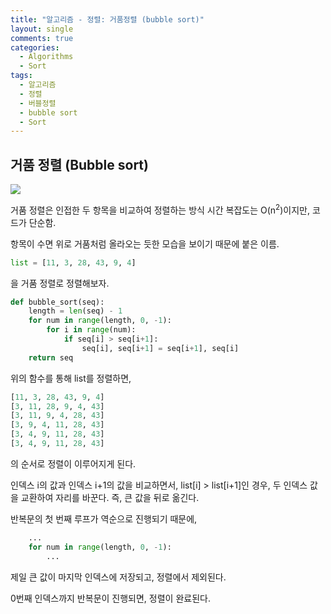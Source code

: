 ```yaml
---  
title: "알고리즘 - 정렬: 거품정렬 (bubble sort)"  
layout: single  
comments: true  
categories:
  - Algorithms
  - Sort
tags:
  - 알고리즘
  - 정렬
  - 버블정렬
  - bubble sort
  - Sort
---  
```


## **거품 정렬 (Bubble sort)**

![](https://upload.wikimedia.org/wikipedia/commons/3/37/Bubble_sort_animation.gif)

거품 정렬은 인접한 두 항목을 비교하여 정렬하는 방식
시간 복잡도는 O(n<sup>2</sup>)이지만, 코드가 단순함.

항목이 수면 위로 거품처럼 올라오는 듯한 모습을 보이기 때문에 붙은 이름.

```python
list = [11, 3, 28, 43, 9, 4]
```
을 거품 정렬로 정렬해보자.

```python
def bubble_sort(seq):
    length = len(seq) - 1
    for num in range(length, 0, -1):
        for i in range(num):
            if seq[i] > seq[i+1]:
                seq[i], seq[i+1] = seq[i+1], seq[i]
    return seq
```
위의 함수를 통해 list를 정렬하면,

```python
[11, 3, 28, 43, 9, 4]
[3, 11, 28, 9, 4, 43]
[3, 11, 9, 4, 28, 43]
[3, 9, 4, 11, 28, 43]
[3, 4, 9, 11, 28, 43]
[3, 4, 9, 11, 28, 43]
```
의 순서로 정렬이 이루어지게 된다.

인덱스 i의 값과 인덱스 i+1의 값을 비교하면서,
list[i] > list[i+1]인 경우, 두 인덱스 값을 교환하여 자리를 바꾼다.
즉, 큰 값을 뒤로 옮긴다.

반복문의 첫 번째 루프가 역순으로 진행되기 때문에,
```python
    ...
    for num in range(length, 0, -1):
        ...
```
제일 큰 값이 마지막 인덱스에 저장되고, 정렬에서 제외된다.

0번째 인덱스까지 반복문이 진행되면, 정렬이 완료된다.

